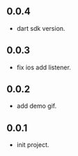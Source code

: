 ## 0.0.4

* dart sdk version.
## 0.0.3

* fix ios add listener.

## 0.0.2

* add demo gif.
## 0.0.1

* init project.
